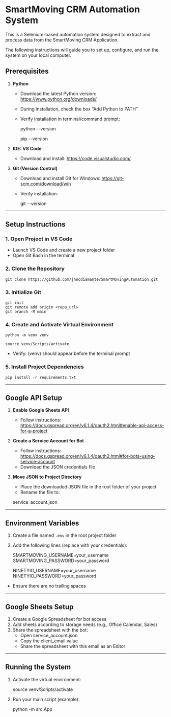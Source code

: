 # SmartMoving CRM Automation System

This is a Selenium-based automation system designed to extract and process data from the SmartMoving CRM Application.  

The following instructions will guide you to set up, configure, and run the system on your local computer.


## Prerequisites

1. **Python**  
   - Download the latest Python version: https://www.python.org/downloads/  
   - During installation, check the box “Add Python to PATH”  
   - Verify installation in terminal/command prompt:  


     python --version  

     pip --version


2. **IDE: VS Code**  
   - Download and install: https://code.visualstudio.com/  

3. **Git (Version Control)**  
   - Download and install Git for Windows: https://git-scm.com/download/win  
   - Verify installation:  


     git --version

    

---

## Setup Instructions

### 1. Open Project in VS Code
- Launch VS Code and create a new project folder  
- Open Git Bash in the terminal  

### 2. Clone the Repository

    git clone https://github.com/jhncdiamante/SmartMovingAutomation.git

### 3. Initialize Git

    git init  
    git remote add origin <repo_url>  
    git branch -M main  

### 4. Create and Activate Virtual Environment

    python -m venv venv  

    source venv/Scripts/activate  

- Verify: (venv) should appear before the terminal prompt  

### 5. Install Project Dependencies

    
    pip install -r requirements.txt
    

---

## Google API Setup

1. **Enable Google Sheets API**  
   - Follow instructions: https://docs.gspread.org/en/v6.1.4/oauth2.html#enable-api-access-for-a-project

2. **Create a Service Account for Bot**  
   - Follow instructions: https://docs.gspread.org/en/v6.1.4/oauth2.html#for-bots-using-service-account  
   - Download the JSON credentials file  

3. **Move JSON to Project Directory**  
   - Place the downloaded JSON file in the root folder of your project  
   - Rename the file to:  
    
    service_account.json
    

---

## Environment Variables

1. Create a file named `.env` in the root project folder  
2. Add the following lines (replace with your credentials):  


    SMARTMOVING_USERNAME=your_username  
    SMARTMOVING_PASSWORD=your_password  

    NINETYIO_USERNAME=your_username  
    NINETYIO_PASSWORD=your_password  

- Ensure there are no trailing spaces  

---

## Google Sheets Setup

1. Create a Google Spreadsheet for bot access  
2. Add sheets according to storage needs (e.g., Office Calendar, Sales)  
3. Share the spreadsheet with the bot:  
   - Open service_account.json  
   - Copy the client_email value  
   - Share the spreadsheet with this email as an Editor  

---

## Running the System

1. Activate the virtual environment: 


    source venv/Scripts/activate  

2. Run your main script (example):  

    python -m src.App




